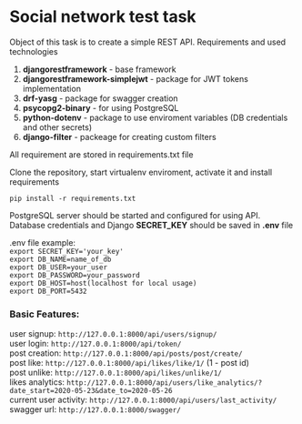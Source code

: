 # Social network test task

Object of this task is to create a simple REST API.
Requirements and used technologies
 1. **djangorestframework** - base framework
 2. **djangorestframework-simplejwt** - package for JWT tokens implementation  
 3. **drf-yasg** - package for swagger creation
 4. **psycopg2-binary** - for using PostgreSQL
 5. **python-dotenv** - package to use enviroment variables (DB credentials and other secrets) 
 6. **django-filter** - packeage for creating custom filters
 
 All requirement are stored in requirements.txt file
 
 Clone the repository, start virtualenv enviroment, activate it and install requirements


```pip install -r requirements.txt```

PostgreSQL server should be started and configured for using API.
Database credentials and Django **SECRET_KEY** should be saved in **.env** file



.env file example:<br />
```export SECRET_KEY='your_key'```<br />
```export DB_NAME=name_of_db```<br />
```export DB_USER=your_user```<br />
```export DB_PASSWORD=your_password```<br />
```export DB_HOST=host(localhost for local usage)```<br />
```export DB_PORT=5432```


### Basic Features:

user signup: ```http://127.0.0.1:8000/api/users/signup/```<br />
user login: ```http://127.0.0.1:8000/api/token/```<br />
post creation: ```http://127.0.0.1:8000/api/posts/post/create/```<br />
post like: ```http://127.0.0.1:8000/api/likes/like/1/``` (1 - post id)<br />
post unlike: ```http://127.0.0.1:8000/api/likes/unlike/1/```<br />
likes analytics: ```http://127.0.0.1:8000/api/users/like_analytics/?date_start=2020-05-23&date_to=2020-05-26```<br />
current user activity: ```http://127.0.0.1:8000/api/users/last_activity/```<br />
swagger url: ```http://127.0.0.1:8000/swagger/```<br />
